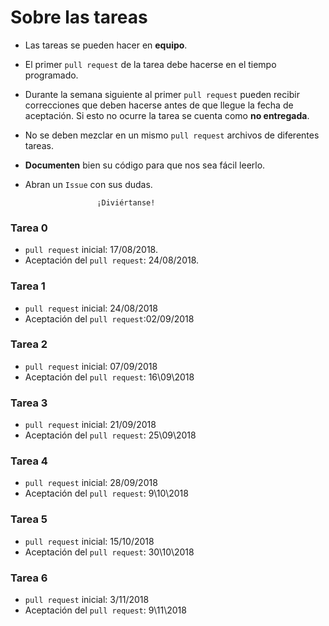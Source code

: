 # Sobre las tareas

* Las tareas se pueden hacer en **equipo**.

* El primer `pull request` de la tarea debe hacerse en el tiempo programado.

* Durante la semana siguiente al primer `pull request` pueden recibir correcciones que deben hacerse antes de que llegue la fecha de aceptación. Si esto no ocurre la tarea se cuenta como **no entregada**.

* No se deben mezclar en un mismo `pull request` archivos de diferentes tareas.

* **Documenten** bien su código para que nos sea fácil
leerlo.

* Abran un `Issue` con sus dudas.

                      ¡Diviértanse!

### Tarea 0
* `pull request` inicial: 17/08/2018.
* Aceptación del `pull request`: 24/08/2018.

### Tarea 1
* `pull request` inicial: 24/08/2018
* Aceptación del `pull request`:02/09/2018

### Tarea 2
* `pull request` inicial: 07/09/2018
* Aceptación del `pull request`: 16\09\2018

### Tarea 3
* `pull request` inicial: 21/09/2018
* Aceptación del `pull request`: 25\09\2018

### Tarea 4
* `pull request` inicial: 28/09/2018
* Aceptación del `pull request`: 9\10\2018

### Tarea 5
* `pull request` inicial: 15/10/2018
* Aceptación del `pull request`: 30\10\2018

### Tarea 6
* `pull request` inicial: 3/11/2018
* Aceptación del `pull request`: 9\11\2018
